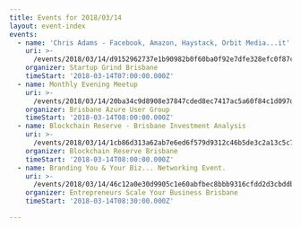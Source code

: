 ```yaml
---
title: Events for 2018/03/14
layout: event-index
events:
  - name: 'Chris Adams - Facebook, Amazon, Haystack, Orbit Media...it''s a long list!'
    uri: >-
      /events/2018/03/14/d9152962737e1b90982b0f60ba0f92e7dfe328efc0f87cc4e84e9fa225eed095
    organizer: Startup Grind Brisbane
    timeStart: '2018-03-14T07:00:00.000Z'
  - name: Monthly Evening Meetup
    uri: >-
      /events/2018/03/14/20ba34c9d8908e37847cded8ec7417ac5a60f84c1d097d6e19148bcafc8ac028
    organizer: Brisbane Azure User Group
    timeStart: '2018-03-14T08:00:00.000Z'
  - name: Blockchain Reserve - Brisbane Investment Analysis
    uri: >-
      /events/2018/03/14/1cb86d313a62ab7e6ed6f579d9312c46b5de3c2a13c5c7891eb39c26812018c2
    organizer: Blockchain Reserve Brisbane
    timeStart: '2018-03-14T08:00:00.000Z'
  - name: Branding You & Your Biz... Networking Event.
    uri: >-
      /events/2018/03/14/46c12a0e30d9905c1e60abfbec8bbb9316cfdd2d3cbddb62df34af5a93bf016c
    organizer: Entrepreneurs Scale Your Business Brisbane
    timeStart: '2018-03-14T08:30:00.000Z'

---
```

